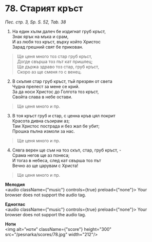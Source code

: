 # 78. Старият кръст

_Пес. стр. 3, Sp. S. 52, Tab. 38_

1. На един хълм далеч бе издигнат груб кръст,  
Знак ярък на мъка и срам,  
И аз любя тоз кръст, върху който Христос  
Зарад грешний свят бе прикован.  

> Ще ценя много тоз стар груб кръст,  
> Догде свърша тоз път кат пришлец;  
> Ще държа здраво тоз стар, груб кръст,  
> Скоро аз ще сменя го с венец.  

2. В скъпия стар груб кръст, тъй презрян от света  
Чудна прелест за мене се крий.  
За да носи Христос до Голгота тоз кръст,  
Свойта слава в небе остави.  

> Ще ценя много и пр.  

3. В тоя кръст груб и стар, с ценна кръв цял покрит  
Красота дивна съзирам аз;  
Там Христос пострада и без жал бе убит;  
Прошка пълна измоли за нас.  

> Ще ценя много и пр.  

4. Сявга верен ще съм на тоз скъп, стар, груб кръст, -  
Срама негов ще аз понеса;  
И тогаз в небеса, след кат свърша тоз път  
Вечно аз ще царувам с Христа!  

> Ще ценя много и пр.

**Мелодия**  
<audio className={"music"} controls={true} preload={"none"}>
    <source src="/pesnarka/mp3/78.mp3" type="audio/mpeg"/>
    Your browser does not support the audio tag.
</audio>

**Едноглас**  
<audio className={"music"} controls={true} preload={"none"}>
    <source src="/pesnarka/transp/78.mp3" type="audio/mpeg"/>
    Your browser does not support the audio tag.
</audio>

**Ноти**  
<img alt="ноти" className={"score"} height="300" src="/pesnarka/scores/78.jpg" width="212"/>
